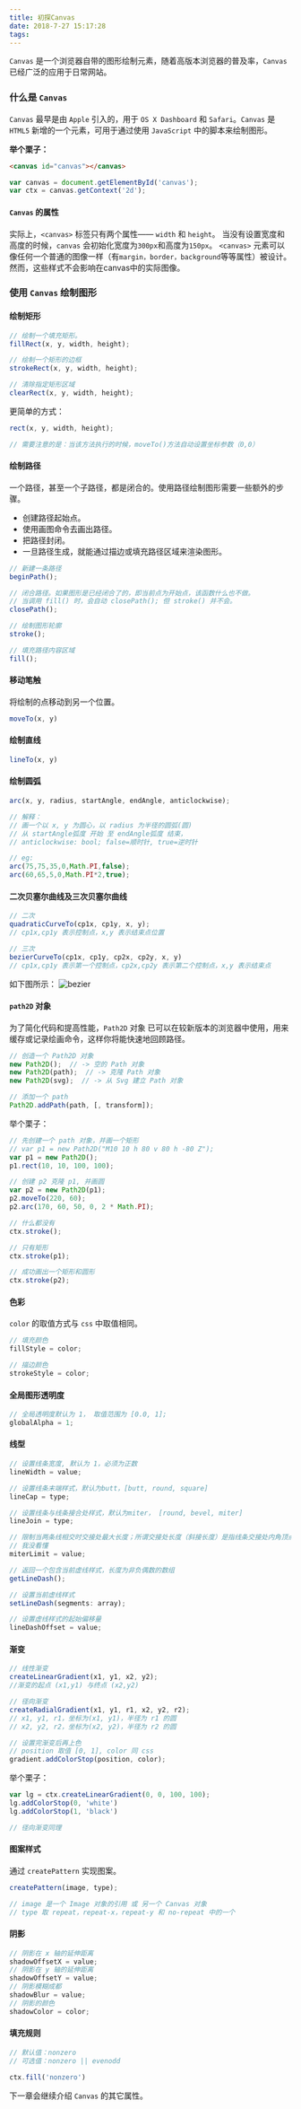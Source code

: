 ```yaml
---
title: 初探Canvas
date: 2018-7-27 15:17:28
tags:
---
```

`Canvas` 是一个浏览器自带的图形绘制元素，随着高版本浏览器的普及率，`Canvas` 已经广泛的应用于日常网站。
<!-- more -->

### 什么是 `Canvas`

`Canvas` 最早是由 `Apple` 引入的，用于 `OS X Dashboard` 和 `Safari`。`Canvas` 是 `HTML5` 新增的一个元素，可用于通过使用 `JavaScript` 中的脚本来绘制图形。

**举个栗子：**

```html
<canvas id="canvas"></canvas>
```

```js
var canvas = document.getElementById('canvas');
var ctx = canvas.getContext('2d');
```

#### `Canvas` 的属性

实际上，`<canvas>` 标签只有两个属性—— `width` 和 `height`。
当没有设置宽度和高度的时候，`canvas` 会初始化宽度为`300px`和高度为`150px`。
`<canvas>` 元素可以像任何一个普通的图像一样（有`margin，border，background`等等属性）被设计。然而，这些样式不会影响在canvas中的实际图像。

### 使用 `Canvas` 绘制图形

#### 绘制矩形

```js
// 绘制一个填充矩形。
fillRect(x, y, width, height);

// 绘制一个矩形的边框
strokeRect(x, y, width, height);

// 清除指定矩形区域
clearRect(x, y, width, height);
```

更简单的方式：

```js
rect(x, y, width, height);

// 需要注意的是：当该方法执行的时候，moveTo()方法自动设置坐标参数（0,0）
```

#### 绘制路径

一个路径，甚至一个子路径，都是闭合的。使用路径绘制图形需要一些额外的步骤。

* 创建路径起始点。
* 使用画图命令去画出路径。
* 把路径封闭。
* 一旦路径生成，就能通过描边或填充路径区域来渲染图形。

```js
// 新建一条路径
beginPath();

// 闭合路径。如果图形是已经闭合了的，即当前点为开始点，该函数什么也不做。
// 当调用 fill() 时，会自动 closePath(); 但 stroke() 并不会。
closePath();

// 绘制图形轮廓
stroke();

// 填充路径内容区域
fill();
```

#### 移动笔触

将绘制的点移动到另一个位置。

```js
moveTo(x, y)
```

#### 绘制直线

```js
lineTo(x, y)
```

#### 绘制圆弧

```js
arc(x, y, radius, startAngle, endAngle, anticlockwise);

// 解释：
// 画一个以 x, y 为圆心，以 radius 为半径的圆弧(圆)
// 从 startAngle弧度 开始 至 endAngle弧度 结束，
// anticlockwise: bool; false=顺时针, true=逆时针

// eg:
arc(75,75,35,0,Math.PI,false);
arc(60,65,5,0,Math.PI*2,true);
```

#### 二次贝塞尔曲线及三次贝塞尔曲线

```js
// 二次
quadraticCurveTo(cp1x, cp1y, x, y);
// cp1x,cp1y 表示控制点，x,y 表示结束点位置

// 三次
bezierCurveTo(cp1x, cp1y, cp2x, cp2y, x, y)
// cp1x,cp1y 表示第一个控制点，cp2x,cp2y 表示第二个控制点，x,y 表示结束点
```

如下图所示：
![bezier](https://mdn.mozillademos.org/files/223/Canvas_curves.png)

#### `path2D` 对象

为了简化代码和提高性能，`Path2D` 对象 已可以在较新版本的浏览器中使用，用来缓存或记录绘画命令，这样你将能快速地回顾路径。

```js
// 创造一个 Path2D 对象
new Path2D();  // -> 空的 Path 对象
new Path2D(path);  // -> 克隆 Path 对象
new Path2D(svg);  // -> 从 Svg 建立 Path 对象

// 添加一个 path
Path2D.addPath(path, [, transform]);
```

举个栗子：

```js
// 先创建一个 path 对象，并画一个矩形
// var p1 = new Path2D("M10 10 h 80 v 80 h -80 Z");
var p1 = new Path2D();
p1.rect(10, 10, 100, 100);

// 创建 p2 克隆 p1, 并画圆
var p2 = new Path2D(p1);
p2.moveTo(220, 60);
p2.arc(170, 60, 50, 0, 2 * Math.PI);

// 什么都没有
ctx.stroke();

// 只有矩形
ctx.stroke(p1);

// 成功画出一个矩形和圆形
ctx.stroke(p2);
```

#### 色彩

`color` 的取值方式与 `css` 中取值相同。
```js
// 填充颜色
fillStyle = color;

// 描边颜色
strokeStyle = color;
```

#### 全局图形透明度

```js
// 全局透明度默认为 1， 取值范围为 [0.0, 1];
globalAlpha = 1;
```

#### 线型

```js
// 设置线条宽度, 默认为 1，必须为正数
lineWidth = value;

// 设置线条末端样式，默认为butt，[butt, round, square]
lineCap = type;

// 设置线条与线条接合处样式，默认为miter， [round, bevel, miter]
lineJoin = type;

// 限制当两条线相交时交接处最大长度；所谓交接处长度（斜接长度）是指线条交接处内角顶点到外角顶点的长度。
// 我没看懂
miterLimit = value;

// 返回一个包含当前虚线样式，长度为非负偶数的数组
getLineDash();

// 设置当前虚线样式
setLineDash(segments: array);

// 设置虚线样式的起始偏移量
lineDashOffset = value;
```

#### 渐变

```js
// 线性渐变
createLinearGradient(x1, y1, x2, y2);
//渐变的起点 (x1,y1) 与终点 (x2,y2)

// 径向渐变
createRadialGradient(x1, y1, r1, x2, y2, r2);
// x1, y1, r1，坐标为(x1, y1)，半径为 r1 的圆
// x2, y2, r2，坐标为(x2, y2)，半径为 r2 的圆

// 设置完渐变后再上色
// position 取值 [0, 1], color 同 css
gradient.addColorStop(position, color);
```

举个栗子：

```js
var lg = ctx.createLinearGradient(0, 0, 100, 100);
lg.addColorStop(0, 'white')
lg.addColorStop(1, 'black')

// 径向渐变同理
```

#### 图案样式

通过 `createPattern` 实现图案。

```js
createPattern(image, type);

// image 是一个 Image 对象的引用 或 另一个 Canvas 对象
// type 取 repeat，repeat-x，repeat-y 和 no-repeat 中的一个
```

#### 阴影

```js
// 阴影在 x 轴的延伸距离
shadowOffsetX = value;
// 阴影在 y 轴的延伸距离
shadowOffsetY = value;
// 阴影模糊成都
shadowBlur = value;
// 阴影的颜色
shadowColor = color;
```

#### 填充规则

```js
// 默认值：nonzero
// 可选值：nonzero || evenodd

ctx.fill('nonzero')
```
下一章会继续介绍 `Canvas` 的其它属性。

